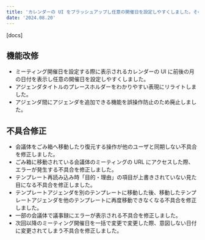 ```yaml
---
title: 'カレンダーの UI をブラッシュアップし任意の開催日を設定しやすくしました。その他機能改修、不具合の修正を行いました。'
date: '2024.08.20'
---
```


[docs]

## 機能改修

- ミーティング開催日を設定する際に表示されるカレンダーの UI に前後の月の日付を表示し任意の開催日を設定しやすくしました。
- アジェンダタイトルのプレースホルダーをわかりやすい表現にリライトしました。
- アジェンダ間にアジェンダを追加できる機能を誤操作防止のため廃止しました。


## 不具合修正

- 会議体をごみ箱へ移動したり復元する操作が他のユーザと同期しない不具合を修正しました。
- ごみ箱に移動されている会議体のミーティングの URL にアクセスした際、エラーが発生する不具合を修正しました。
- テンプレート再読み込み時「目的・理由」の項目が上書きされていない見た目になる不具合を修正しました。
- テンプレートアジェンダを別のテンプレートに移動した後、移動したテンプレートアジェンダを他のテンプレートに再度移動できなくなる不具合を修正しました。
- 一部の会議体で議事録にエラーが表示される不具合を修正しました。
- 次回以降のミーティング開催日を一括で変更で変更した際、意図しない日付に変更されてしまう不具合を修正しました。
